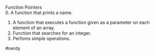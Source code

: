 Function Pointers  
0. A function that prints a name.  
1. A function that executes a function given as a parameter on each element of an array.  
3. Function that searches for an integer.  
4. Perfoms simple operations.

#nerdy
